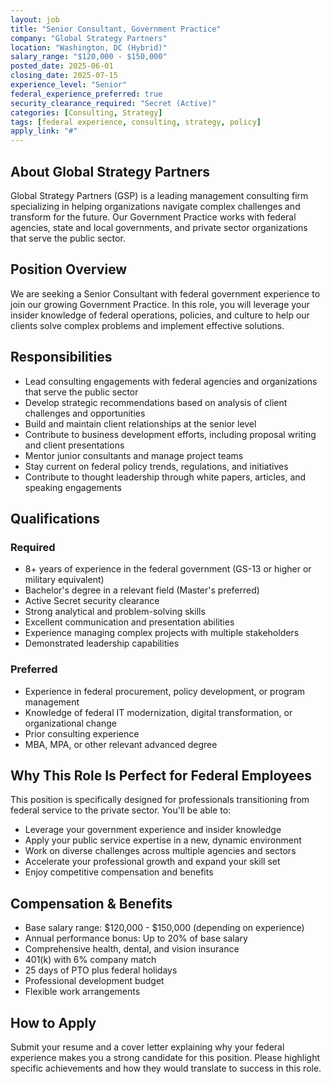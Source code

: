 ```yaml
---
layout: job
title: "Senior Consultant, Government Practice"
company: "Global Strategy Partners"
location: "Washington, DC (Hybrid)"
salary_range: "$120,000 - $150,000"
posted_date: 2025-06-01
closing_date: 2025-07-15
experience_level: "Senior"
federal_experience_preferred: true
security_clearance_required: "Secret (Active)"
categories: [Consulting, Strategy]
tags: [federal experience, consulting, strategy, policy]
apply_link: "#"
---
```


## About Global Strategy Partners

Global Strategy Partners (GSP) is a leading management consulting firm specializing in helping organizations navigate complex challenges and transform for the future. Our Government Practice works with federal agencies, state and local governments, and private sector organizations that serve the public sector.

## Position Overview

We are seeking a Senior Consultant with federal government experience to join our growing Government Practice. In this role, you will leverage your insider knowledge of federal operations, policies, and culture to help our clients solve complex problems and implement effective solutions.

## Responsibilities

- Lead consulting engagements with federal agencies and organizations that serve the public sector
- Develop strategic recommendations based on analysis of client challenges and opportunities
- Build and maintain client relationships at the senior level
- Contribute to business development efforts, including proposal writing and client presentations
- Mentor junior consultants and manage project teams
- Stay current on federal policy trends, regulations, and initiatives
- Contribute to thought leadership through white papers, articles, and speaking engagements

## Qualifications

### Required
- 8+ years of experience in the federal government (GS-13 or higher or military equivalent)
- Bachelor's degree in a relevant field (Master's preferred)
- Active Secret security clearance
- Strong analytical and problem-solving skills
- Excellent communication and presentation abilities
- Experience managing complex projects with multiple stakeholders
- Demonstrated leadership capabilities

### Preferred
- Experience in federal procurement, policy development, or program management
- Knowledge of federal IT modernization, digital transformation, or organizational change
- Prior consulting experience
- MBA, MPA, or other relevant advanced degree

## Why This Role Is Perfect for Federal Employees

This position is specifically designed for professionals transitioning from federal service to the private sector. You'll be able to:

- Leverage your government experience and insider knowledge
- Apply your public service expertise in a new, dynamic environment
- Work on diverse challenges across multiple agencies and sectors
- Accelerate your professional growth and expand your skill set
- Enjoy competitive compensation and benefits

## Compensation & Benefits

- Base salary range: $120,000 - $150,000 (depending on experience)
- Annual performance bonus: Up to 20% of base salary
- Comprehensive health, dental, and vision insurance
- 401(k) with 6% company match
- 25 days of PTO plus federal holidays
- Professional development budget
- Flexible work arrangements

## How to Apply

Submit your resume and a cover letter explaining why your federal experience makes you a strong candidate for this position. Please highlight specific achievements and how they would translate to success in this role.
